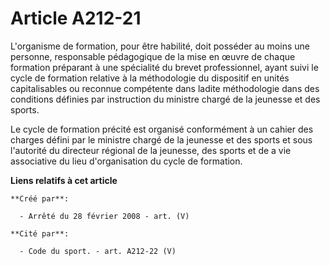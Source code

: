 # Article A212-21

L'organisme de formation, pour être habilité, doit posséder au moins une personne, responsable pédagogique de la mise en
œuvre de chaque formation préparant à une spécialité du brevet professionnel, ayant suivi le cycle de formation relative à la
méthodologie du dispositif en unités capitalisables ou reconnue compétente dans ladite méthodologie dans des conditions
définies par instruction du ministre chargé de la jeunesse et des sports.

Le cycle de formation précité est organisé conformément à un cahier des charges défini par le ministre chargé de la jeunesse
et des sports et sous l'autorité du directeur régional de la jeunesse, des sports et de a vie associative du lieu
d'organisation du cycle de formation.

**Liens relatifs à cet article**

	**Créé par**:

	  - Arrêté du 28 février 2008 - art. (V)

	**Cité par**:

	  - Code du sport. - art. A212-22 (V)
